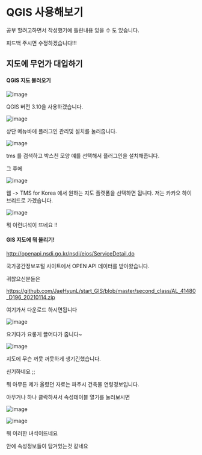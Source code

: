 # QGIS 사용해보기 

공부 할려고하면서 작성했기에 틀린내용 있을 수 도 있습니다.

피드백 주시면 수정하겠습니다!!! 

 

## 지도에 무언가 대입하기





#### QGIS 지도 불러오기

![image](https://user-images.githubusercontent.com/48937399/106724794-02798c80-664c-11eb-9174-6f0bab55e77b.png)

QGIS 버전 3.10을 사용하겠습니다.





![image](https://user-images.githubusercontent.com/48937399/106725339-9b100c80-664c-11eb-89b2-9065f0c228d8.png)

상단 메뉴바에 플러그인 관리및 설치를 눌러줍니다.



![image](https://user-images.githubusercontent.com/48937399/106725594-e4605c00-664c-11eb-8bdc-f9f4e2a2d29a.png)

tms 를 검색하고 박스친 모양 얘를 선택해서 플러그인을 설치해줍니다.



그 후에 

![image](https://user-images.githubusercontent.com/48937399/106725955-3dc88b00-664d-11eb-90c3-2704ad3d44d9.png)

웹 -> TMS for Korea 에서 원하는 지도 플랫폼을 선택하면 됩니다. 저는 카카오 하이브리드로 가곘습니다.



![image](https://user-images.githubusercontent.com/48937399/106726530-d3fcb100-664d-11eb-8871-f3e5d4e3095e.png)



뭐 이런녀석이 뜨네요 !!

#### GIS 지도에 뭐 올리기!

 

http://openapi.nsdi.go.kr/nsdi/eios/ServiceDetail.do

국가공간정보포털 사이트에서 OPEN API 데이터를 받아왔습니다. 

귀찮으신분들은 

https://github.com/JaeHyunL/start_GIS/blob/master/second_class/AL_41480_D196_20210114.zip 

여기가서 다운로드 하시면됩니다 



![image](https://user-images.githubusercontent.com/48937399/106727545-f216e100-664e-11eb-8870-3ac62d13ec9d.png)

요기다가 요롷게 끌어다가 줍니다~ 



![image](https://user-images.githubusercontent.com/48937399/106727828-34402280-664f-11eb-97a4-62a0f83e5fcb.png)

지도에 무슨 꺼뭇 꺼뭇하게 생기긴했습니다.

신기하네요 ;; 



뭐 아무튼 제가 올렸던 자료는 파주시 건축물 연령정보입니다.



아무거나 하나 클락하셔서 속성테이블 열기를 눌러보시면 



![image](https://user-images.githubusercontent.com/48937399/106728495-d95afb00-664f-11eb-844c-4c507cbabbd9.png)



![image](https://user-images.githubusercontent.com/48937399/106728335-add81080-664f-11eb-8534-0fc7c5461780.png)

뭐 이러한 녀석이뜨네요 



안에 속성정보들이 담겨있는것 같네요 